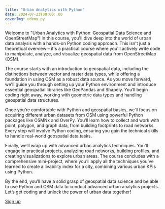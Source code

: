 ```yaml
---
title: "Urban Analytics with Python"
date: 2024-07-23T00:00:.00
coverImg: udemy_py
---
```


Welcome to "Urban Analytics with Python: Geospatial Data Science and OpenStreetMap"! In this course, you'll dive deep into the world of urban data analysis with a hands-on Python coding approach. This isn't just a theoretical overview – it's a practical course where you'll actively write code to manipulate, analyze, and visualize geospatial data from OpenStreetMap (OSM).

<!--more-->

The course starts with an introduction to geospatial data, including the distinctions between vector and raster data types, while offering a foundation in using OSM as a robust data source. As you move forward, we'll guide you through setting up your Python environment and introduce essential geospatial libraries like GeoPandas and Shapely. You’ll begin coding right away, working with geometric data types and handling geospatial data structures.

Once you’re comfortable with Python and geospatial basics, we’ll focus on acquiring different urban datasets from OSM using powerful Python packages like OSMNx and OverPy. You’ll learn how to collect and work with point, polygon, and graph data, from building footprints to road networks. Every step will involve Python coding, ensuring you gain the technical skills to handle real-world geospatial data tasks.

Finally, we’ll wrap up with advanced urban analytics techniques. You’ll engage in practical projects, analyzing road networks, building profiles, and creating visualizations to explore urban areas. The course concludes with a comprehensive mini-project, where you’ll apply all the techniques you’ve learned to create a livability index for a city, combining various urban KPIs using Python.

By the end, you'll have a solid grasp of geospatial data science and be able to use Python and OSM data to conduct advanced urban analytics projects. Let’s get coding and unlock the power of urban data together!

[Sign up](https://www.udemy.com/course/urban-analytics-with-python/?referralCode=2F3E1B0A821EF6047513)
